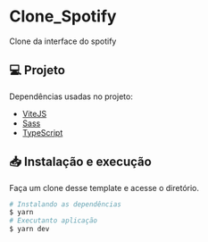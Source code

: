 # Clone_Spotify

Clone da interface do spotify 

## 💻 Projeto

Dependências usadas no projeto:

-  [ViteJS](https://vitejs.dev/)
-  [Sass](https://sass-lang.com/)
-  [TypeScript](https://www.typescriptlang.org/)

## 📥 Instalação e execução

Faça um clone desse template e acesse o diretório.

```bash
# Instalando as dependências
$ yarn
# Executanto aplicação
$ yarn dev
```
